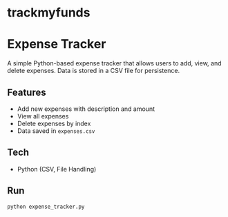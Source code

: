 # trackmyfunds
# Expense Tracker

A simple Python-based expense tracker that allows users to add, view, and delete expenses. Data is stored in a CSV file for persistence.

## Features
- Add new expenses with description and amount
- View all expenses
- Delete expenses by index
- Data saved in `expenses.csv`

## Tech
- Python (CSV, File Handling)

## Run
```bash
python expense_tracker.py
